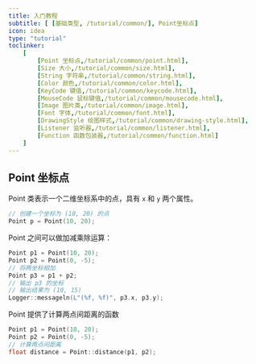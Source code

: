 ```yaml
---
title: 入门教程
subtitle: [ [基础类型, /tutorial/common/], Point坐标点]
icon: idea
type: "tutorial"
toclinker: 
    [
        [Point 坐标点,/tutorial/common/point.html],
        [Size 大小,/tutorial/common/size.html],
        [String 字符串,/tutorial/common/string.html],
        [Color 颜色,/tutorial/common/color.html],
        [KeyCode 键值,/tutorial/common/keycode.html],
        [MouseCode 鼠标键值,/tutorial/common/mousecode.html],
        [Image 图片类,/tutorial/common/image.html],
        [Font 字体,/tutorial/common/font.html],
        [DrawingStyle 绘图样式,/tutorial/common/drawing-style.html],
        [Listener 监听器,/tutorial/common/listener.html],
        [Function 函数包装器,/tutorial/common/function.html]
    ]
---
```


## Point 坐标点

Point 类表示一个二维坐标系中的点，具有 `x` 和 `y` 两个属性。

```cpp
// 创建一个坐标为 (10, 20) 的点
Point p = Point(10, 20);
```

Point 之间可以做加减乘除运算：

```cpp
Point p1 = Point(10, 20);
Point p2 = Point(0, -5);
// 将两坐标相加
Point p3 = p1 + p2;
// 输出 p3 的坐标
// 输出结果为 (10, 15)
Logger::messageln(L"(%f, %f)", p3.x, p3.y);
```

Point 提供了计算两点间距离的函数

```cpp
Point p1 = Point(10, 20);
Point p2 = Point(0, -5);
// 计算两点间距离
float distance = Point::distance(p1, p2);
```
